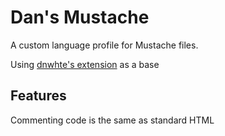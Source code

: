 # Dan's Mustache
A custom language profile for Mustache files.

Using [dnwhte's extension](https://github.com/dnwhte/vscode-mustache-syntax-highlighting) as a base

## Features
Commenting code is the same as standard HTML
